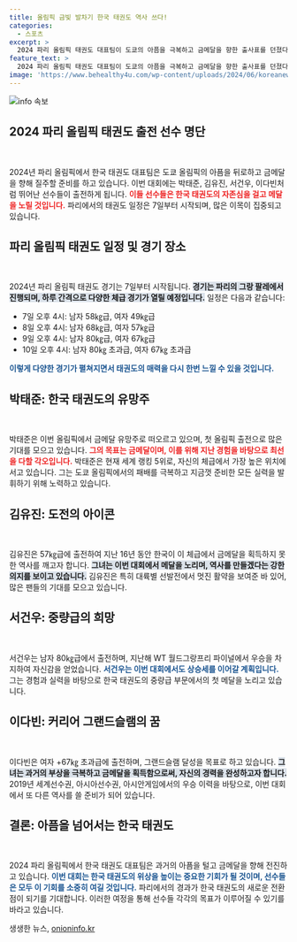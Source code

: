 ```yaml
---
title: 올림픽 금빛 발차기 한국 태권도 역사 쓰다!
categories:
  - 스포츠
excerpt: >
  2024 파리 올림픽 태권도 대표팀이 도쿄의 아픔을 극복하고 금메달을 향한 출사표를 던졌다. 박태준, 김유진, 서건우, 이다빈 등 스타들이 대거 출격하며, 한국 태권도의 명예 회복을 노리고 있다. 그들의 도전이 어떻게 이어질지 주목해 보자!
feature_text: >
  2024 파리 올림픽 태권도 대표팀이 도쿄의 아픔을 극복하고 금메달을 향한 출사표를 던졌다. 박태준, 김유진, 서건우, 이다빈 등 스타들이 대거 출격하며, 한국 태권도의 명예 회복을 노리고 있다. 그들의 도전이 어떻게 이어질지 주목해 보자!
image: 'https://www.behealthy4u.com/wp-content/uploads/2024/06/koreanews.jpg'
---
```


<p><img src="https://www.behealthy4u.com/wp-content/uploads/2024/06/koreanews.jpg" alt="info 속보" /></p>

<h2 data-ke-size="size26">2024 파리 올림픽 태권도 출전 선수 명단</h2>

<p data-ke-size="size16">&nbsp;</p>

<p>2024년 파리 올림픽에서 한국 태권도 대표팀은 도쿄 올림픽의 아픔을 뒤로하고 금메달을 향해 질주할 준비를 하고 있습니다. 이번 대회에는 박태준, 김유진, 서건우, 이다빈처럼 뛰어난 선수들이 출전하게 됩니다. <b><span style="color: #ee2323;">이들 선수들은 한국 태권도의 자존심을 걸고 메달을 노릴 것입니다.</span></b> 파리에서의 태권도 일정은 7일부터 시작되며, 많은 이목이 집중되고 있습니다.</p>

<h2 data-ke-size="size26">파리 올림픽 태권도 일정 및 경기 장소</h2>

<p data-ke-size="size16">&nbsp;</p>

<p>2024년 파리 올림픽 태권도 경기는 7일부터 시작됩니다. <b><span style="background-color: #21538527;">경기는 파리의 그랑 팔레에서 진행되며, 하루 간격으로 다양한 체급 경기가 열릴 예정입니다.</span></b> 일정은 다음과 같습니다:</p>

<ul>
<li>7일 오후 4시: 남자 58㎏급, 여자 49㎏급</li>
<li>8일 오후 4시: 남자 68㎏급, 여자 57㎏급</li>
<li>9일 오후 4시: 남자 80㎏급, 여자 67㎏급</li>
<li>10일 오후 4시: 남자 80㎏ 초과급, 여자 67㎏ 초과급</li>
</ul>

<p><b><span style="color: #1a5490;">이렇게 다양한 경기가 펼쳐지면서 태권도의 매력을 다시 한번 느낄 수 있을 것입니다.</span></b></p>

<h2 data-ke-size="size26">박태준: 한국 태권도의 유망주</h2>

<p data-ke-size="size16">&nbsp;</p>

<p>박태준은 이번 올림픽에서 금메달 유망주로 떠오르고 있으며, 첫 올림픽 출전으로 많은 기대를 모으고 있습니다. <b><span style="color: #ee2323;">그의 목표는 금메달이며, 이를 위해 지난 경험을 바탕으로 최선을 다할 각오입니다.</span></b> 박태준은 현재 세계 랭킹 5위로, 자신의 체급에서 가장 높은 위치에 서고 있습니다. 그는 도쿄 올림픽에서의 패배를 극복하고 지금껏 준비한 모든 실력을 발휘하기 위해 노력하고 있습니다.</p>

<h2 data-ke-size="size26">김유진: 도전의 아이콘</h2>

<p data-ke-size="size16">&nbsp;</p>

<p>김유진은 57㎏급에 출전하여 지난 16년 동안 한국이 이 체급에서 금메달을 획득하지 못한 역사를 깨고자 합니다. <b><span style="background-color: #21538527;">그녀는 이번 대회에서 메달을 노리며, 역사를 만들겠다는 강한 의지를 보이고 있습니다.</span></b> 김유진은 특히 대륙별 선발전에서 멋진 활약을 보여준 바 있어, 많은 팬들의 기대를 모으고 있습니다.</p>

<h2 data-ke-size="size26">서건우: 중량급의 희망</h2>

<p data-ke-size="size16">&nbsp;</p>

<p>서건우는 남자 80㎏급에서 출전하며, 지난해 WT 월드그랑프리 파이널에서 우승을 차지하여 자신감을 얻었습니다. <b><span style="color: #1a5490;">서건우는 이번 대회에서도 상승세를 이어갈 계획입니다.</span></b> 그는 경험과 실력을 바탕으로 한국 태권도의 중량급 부문에서의 첫 메달을 노리고 있습니다.</p>

<h2 data-ke-size="size26">이다빈: 커리어 그랜드슬램의 꿈</h2>

<p data-ke-size="size16">&nbsp;</p>

<p>이다빈은 여자 +67㎏ 초과급에 출전하며, 그랜드슬램 달성을 목표로 하고 있습니다. <b><span style="background-color: #21538527;">그녀는 과거의 부상을 극복하고 금메달을 획득함으로써, 자신의 경력을 완성하고자 합니다.</span></b> 2019년 세계선수권, 아시아선수권, 아시안게임에서의 우승 이력을 바탕으로, 이번 대회에서 또 다른 역사를 쓸 준비가 되어 있습니다.</p>

<h2 data-ke-size="size26">결론: 아픔을 넘어서는 한국 태권도</h2>

<p data-ke-size="size16">&nbsp;</p>

<p>2024 파리 올림픽에서 한국 태권도 대표팀은 과거의 아픔을 털고 금메달을 향해 전진하고 있습니다. <b><span style="color: #1a5490;">이번 대회는 한국 태권도의 위상을 높이는 중요한 기회가 될 것이며, 선수들은 모두 이 기회를 소중히 여길 것입니다.</span></b> 파리에서의 경과가 한국 태권도의 새로운 전환점이 되기를 기대합니다. 이러한 여정을 통해 선수들 각각의 목표가 이루어질 수 있기를 바라고 있습니다.</p>
생생한 뉴스, <a href="https://onioninfo.kr" rel="dofollow">onioninfo.kr</a>


